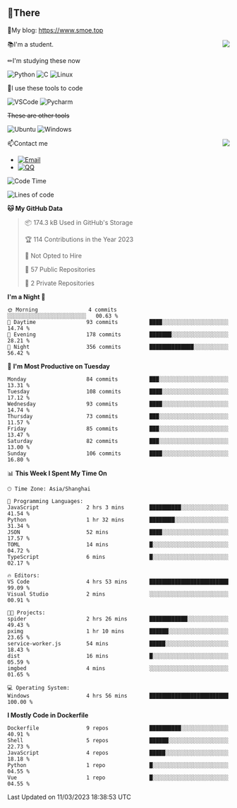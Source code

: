 
## 👏There

📰My blog: https://www.smoe.top

<img align="right" src="https://github-readme-stats.vercel.app/api/top-langs/?username=AkashiCoin"/>


📚I'm a student.

✏I'm studying these now

![Python](https://img.shields.io/badge/-Python-blue?style=flat-square&logo=Python&logoColor=fff)
![C](https://img.shields.io/badge/-C-585858?style=flat-square&logo=C&logoColor=fff)
![Linux](https://img.shields.io/badge/-Linux-black?style=flat-square&logo=Linux&logoColor=fff)

🔨I use these tools to code

![VSCode](https://img.shields.io/badge/-VSCode-blue?style=flat-square&logo=visualstudiocode&logoColor=fff)
![Pycharm](https://img.shields.io/badge/-Pycharm-green?style=flat-square&logo=pycharm&logoColor=fff)

 ~~These are other tools~~

![Ubuntu](https://img.shields.io/badge/-Ubuntu-orange?style=flat-square&logo=Ubuntu&logoColor=fff)
![Windows](https://img.shields.io/badge/-Windows-blue?style=flat-square&logo=Windows&logoColor=fff)

<img align="right" src="https://github-readme-stats.vercel.app/api?username=AkashiCoin" />


📫Contact me

* [![Email](https://img.shields.io/badge/Email-l1040186796@gmail.com-1?style=social&logoColor=fff)](mailto:l1040186796@gmail.com)
* [![QQ](https://img.shields.io/badge/QQ-1040186796-1?style=social&logoColor=fff)](tencent://AddContact/?fromId=45&fromSubId=1&subcmd=all&uin=1040186796&website=www.oicqzone.com)

<!--START_SECTION:waka-->
![Code Time](http://img.shields.io/badge/Code%20Time-607%20hrs%2014%20mins-blue)

![Lines of code](https://img.shields.io/badge/From%20Hello%20World%20I%27ve%20Written-228.0%20thousand%20lines%20of%20code-blue)

**🐱 My GitHub Data** 

> 📦 174.3 kB Used in GitHub's Storage 
 > 
> 🏆 114 Contributions in the Year 2023
 > 
> 🚫 Not Opted to Hire
 > 
> 📜 57 Public Repositories 
 > 
> 🔑 2 Private Repositories 
 > 
**I'm a Night 🦉** 

```text
🌞 Morning                4 commits           ░░░░░░░░░░░░░░░░░░░░░░░░░   00.63 % 
🌆 Daytime                93 commits          ████░░░░░░░░░░░░░░░░░░░░░   14.74 % 
🌃 Evening                178 commits         ███████░░░░░░░░░░░░░░░░░░   28.21 % 
🌙 Night                  356 commits         ██████████████░░░░░░░░░░░   56.42 % 
```
📅 **I'm Most Productive on Tuesday** 

```text
Monday                   84 commits          ███░░░░░░░░░░░░░░░░░░░░░░   13.31 % 
Tuesday                  108 commits         ████░░░░░░░░░░░░░░░░░░░░░   17.12 % 
Wednesday                93 commits          ████░░░░░░░░░░░░░░░░░░░░░   14.74 % 
Thursday                 73 commits          ███░░░░░░░░░░░░░░░░░░░░░░   11.57 % 
Friday                   85 commits          ███░░░░░░░░░░░░░░░░░░░░░░   13.47 % 
Saturday                 82 commits          ███░░░░░░░░░░░░░░░░░░░░░░   13.00 % 
Sunday                   106 commits         ████░░░░░░░░░░░░░░░░░░░░░   16.80 % 
```


📊 **This Week I Spent My Time On** 

```text
🕑︎ Time Zone: Asia/Shanghai

💬 Programming Languages: 
JavaScript               2 hrs 3 mins        ██████████░░░░░░░░░░░░░░░   41.54 % 
Python                   1 hr 32 mins        ████████░░░░░░░░░░░░░░░░░   31.34 % 
JSON                     52 mins             ████░░░░░░░░░░░░░░░░░░░░░   17.57 % 
TOML                     14 mins             █░░░░░░░░░░░░░░░░░░░░░░░░   04.72 % 
TypeScript               6 mins              █░░░░░░░░░░░░░░░░░░░░░░░░   02.17 % 

🔥 Editors: 
VS Code                  4 hrs 53 mins       █████████████████████████   99.09 % 
Visual Studio            2 mins              ░░░░░░░░░░░░░░░░░░░░░░░░░   00.91 % 

🐱‍💻 Projects: 
spider                   2 hrs 26 mins       ████████████░░░░░░░░░░░░░   49.43 % 
pximg                    1 hr 10 mins        ██████░░░░░░░░░░░░░░░░░░░   23.65 % 
service-worker.js        54 mins             █████░░░░░░░░░░░░░░░░░░░░   18.43 % 
dist                     16 mins             █░░░░░░░░░░░░░░░░░░░░░░░░   05.59 % 
imgbed                   4 mins              ░░░░░░░░░░░░░░░░░░░░░░░░░   01.65 % 

💻 Operating System: 
Windows                  4 hrs 56 mins       █████████████████████████   100.00 % 
```

**I Mostly Code in Dockerfile** 

```text
Dockerfile               9 repos             ██████████░░░░░░░░░░░░░░░   40.91 % 
Shell                    5 repos             ██████░░░░░░░░░░░░░░░░░░░   22.73 % 
JavaScript               4 repos             █████░░░░░░░░░░░░░░░░░░░░   18.18 % 
Python                   1 repo              █░░░░░░░░░░░░░░░░░░░░░░░░   04.55 % 
Vue                      1 repo              █░░░░░░░░░░░░░░░░░░░░░░░░   04.55 % 
```




 Last Updated on 11/03/2023 18:38:53 UTC
<!--END_SECTION:waka-->
